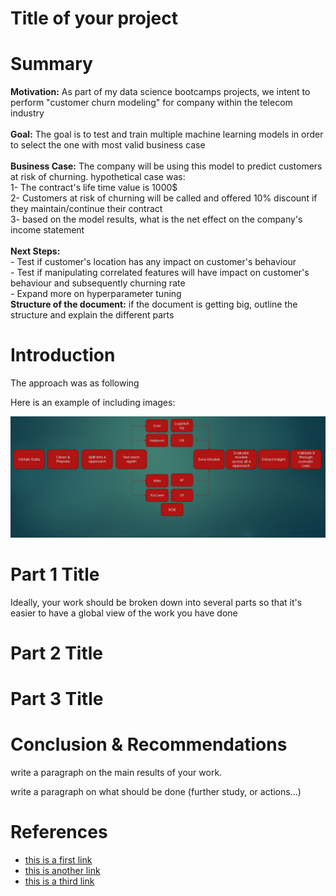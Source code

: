 # Title of your project


# Summary

**Motivation:** As part of my data science bootcamps projects, we intent to perform "customer churn modeling" for company within the telecom industry
<br />
<br />**Goal:** The goal is to test and train multiple machine learning models in order to select the one with most valid business case
<br />
<br />**Business Case:** The company will be using this model to predict customers at risk of churning. hypothetical case was:
<br />1- The contract's life time value is 1000$
<br />2- Customers at risk of churning will be called and offered 10% discount if they maintain/continue their contract
<br />3- based on the model results, what is the net effect on the company's income statement
<br />
<br />**Next Steps:** 
<br />- Test if customer's location has any impact on customer's behaviour
<br />- Test if manipulating correlated features will have impact on customer's behaviour and subsequently churning rate
<br />- Expand more on hyperparameter tuning
<br />**Structure of the document:** if the document is getting big, outline the structure and explain the different parts
<br />
# Introduction
The approach was as following

Here is an example of including images:

![img](img/approach.jpg)

# Part 1 Title
Ideally, your work should be broken down into several parts so that it's easier to have a global view of the work you have done

# Part 2 Title

# Part 3 Title

# Conclusion & Recommendations

write a paragraph on the main results of your work.

write a paragraph on what should be done (further study, or actions...)

# References

- [this is a first link](https://www.google.com/)
- [this is another link](https://www.google.com/)
- [this is a third link](https://www.google.com/)
